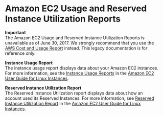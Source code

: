 # Amazon EC2 Usage and Reserved Instance Utilization Reports<a name="ec2reportlinks"></a>

**Important**  
The Amazon EC2 Usage and Reserved Instance Utilization Reports is unavailable as of June 30, 2017\. We strongly recommend that you use the [AWS Cost and Usage Report](billing-reports-costusage.md) instead\. This legacy documentation is for reference only\.

**Instance Usage Report**  
The instance usage report displays data about your Amazon EC2 instances\. For more information, see the [Instance Usage Reports](https://docs.aws.amazon.com/AWSEC2/latest/UserGuide/usage-reports-instance.html) in the [Amazon EC2 User Guide for Linux Instances](https://docs.aws.amazon.com/AWSEC2/latest/UserGuide/)\. 

**Reserved Instance Utilization Report**  
The Reserved Instance Utilization report displays data about how an account used its Reserved Instances\. For more information, see [Reserved Instance Utilization Report](https://docs.aws.amazon.com/AWSEC2/latest/UserGuide/usage-reports-ri.html) in the [Amazon EC2 User Guide for Linux Instances](https://docs.aws.amazon.com/AWSEC2/latest/UserGuide/)\.